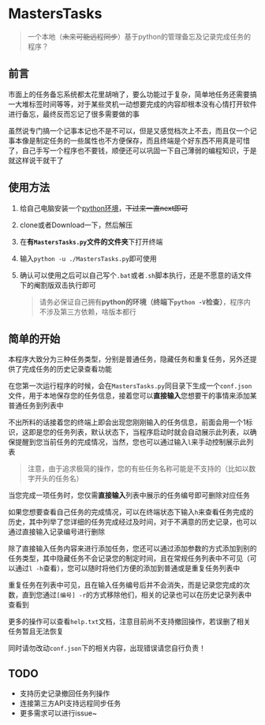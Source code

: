 # MastersTasks

> 一个本地（~~未来可能远程同步~~）基于python的管理备忘及记录完成任务的程序？

## 前言

市面上的任务备忘系统都太花里胡哨了，要么功能过于复杂，简单地任务还需要搞一大堆标签时间等等，对于某些灵机一动想要完成的内容却根本没有心情打开软件进行备忘，最终反而忘记了很多需要做的事

虽然说专门搞一个记事本记也不是不可以，但是又感觉档次上不去，而且仅一个记事本像是制定任务的一些属性也不方便保存，而且终端是个好东西不用真是可惜了，自己手写一个程序也不要钱，顺便还可以巩固一下自己薄弱的编程知识，于是就这样说干就干了

## 使用方法

1. 给自己电脑安装一个[python环境](https://www.python.org/)，~~下过来一直next即可~~

2. clone或者Download一下，然后解压

3. 在**有`MastersTasks.py`文件的文件夹**下打开终端

4. 输入`python -u ./MastersTasks.py`即可使用

5. 确认可以使用之后可以自己写个`.bat`或者`.sh`脚本执行，还是不愿意的话文件下的阉割版双击执行即可

   > 请务必保证自己拥有**python的环境（终端下`python -V`检查）**，程序内不涉及第三方依赖，啥版本都行

## 简单的开始

本程序大致分为三种任务类型，分别是普通任务，隐藏任务和重复任务，另外还提供了完成任务的历史记录查看功能

在您第一次运行程序的时候，会在`MastersTasks.py`同目录下生成一个`conf.json`文件，用于本地保存您的任务信息，接着您可以**直接输入**您想要干的事情来添加某普通任务到列表中

不出所料的话接着您的终端上即会出现您刚刚输入的任务信息，前面会用一个1标识，这即是您的任务列表，默认状态下，当程序启动时就会自动展示此列表，以确保提醒到您当前任务的完成情况，当然，您也可以通过输入`l`来手动控制展示此列表

> 注意，由于追求极简的操作，您的有些任务名称可能是不支持的（比如以数字开头的任务名）

当您完成一项任务时，您仅需**直接输入**列表中展示的任务编号即可删除对应任务

如果您想要查看自己任务的完成情况，可以在终端状态下输入`h`来查看任务完成的历史，其中列举了您详细的任务完成经过及时间，对于不满意的历史记录，也可以通过直接输入记录编号进行删除

除了直接输入任务内容来进行添加任务，您还可以通过添加参数的方式添加到别的任务类型，其中隐藏任务不会记录您的制定时间，且在常规任务列表中不可见（可以通过`l -h`查看），您可以随时将他们方便的添加到普通或是重复任务列表中

重复任务在列表中可见，且在输入任务编号后并不会消失，而是记录您完成的次数，直到您通过`[编号] -r`的方式移除他们，相关的记录也可以在历史记录列表中查看到

更多的操作可以查看`help.txt`文档，注意目前尚不支持撤回操作，若误删了相关任务暂且无法恢复

同时请勿改动`conf.json`下的相关内容，出现错误请您自行负责！

## TODO

- 支持历史记录撤回任务列操作
- 连接第三方API支持远程同步任务
- 更多需求可以进行issue~

